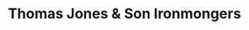---
title: "Thomas Jones & Son Ironmongers"
url: /tonypandy/thomas-jones-and-son-ironmongers/
shop: doityourself
---